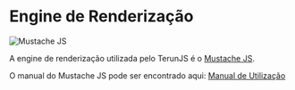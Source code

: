 # Engine de Renderização

![Mustache JS](https://ahkhaicom.files.wordpress.com/2016/02/a3cf700e-2f02-11e5-869a-300312fb7a00.gif?w=299&h=186&crop=1)

A engine de renderização utilizada pelo TerunJS é o [Mustache JS](http://mustache.github.io/).

O manual do Mustache JS pode ser encontrado aqui: [Manual de Utilização](http://mustache.github.io/mustache.5.html)